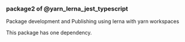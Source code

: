 ### package2 of @yarn_lerna_jest_typescript

Package development and Publishing using lerna with yarn workspaces

This package has one dependency.
